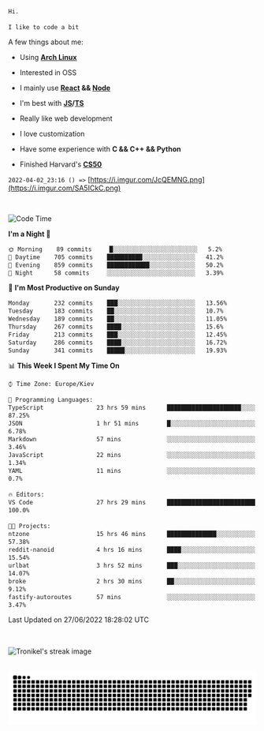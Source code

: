 ```
Hi.

I like to code a bit
```

A few things about me:

-   Using **[Arch Linux](https://archlinux.org/)**

-   Interested in OSS

-   I mainly use **[React](https://reactjs.org/) && [Node](https://nodejs.org/en/)**

-   I'm best with **[JS](https://www.javascript.com/)/[TS](https://www.typescriptlang.org/)**

-   Really like web development

-   I love customization

-   Have some experience with **C && C++ && Python**

-   Finished Harvard's **[CS50](https://cs50.harvard.edu)**

`2022-04-02_23:16 () =>` [https://i.imgur.com/JcQEMNG.png](https://i.imgur.com/SA5ICkC.png)

<br>

<!--START_SECTION:waka-->
![Code Time](http://img.shields.io/badge/Code%20Time-733%20hrs%2024%20mins-blue)

**I'm a Night 🦉** 

```text
🌞 Morning    89 commits     █░░░░░░░░░░░░░░░░░░░░░░░░   5.2% 
🌆 Daytime    705 commits    ██████████░░░░░░░░░░░░░░░   41.2% 
🌃 Evening    859 commits    ████████████░░░░░░░░░░░░░   50.2% 
🌙 Night      58 commits     ░░░░░░░░░░░░░░░░░░░░░░░░░   3.39%

```
📅 **I'm Most Productive on Sunday** 

```text
Monday       232 commits    ███░░░░░░░░░░░░░░░░░░░░░░   13.56% 
Tuesday      183 commits    ██░░░░░░░░░░░░░░░░░░░░░░░   10.7% 
Wednesday    189 commits    ██░░░░░░░░░░░░░░░░░░░░░░░   11.05% 
Thursday     267 commits    ████░░░░░░░░░░░░░░░░░░░░░   15.6% 
Friday       213 commits    ███░░░░░░░░░░░░░░░░░░░░░░   12.45% 
Saturday     286 commits    ████░░░░░░░░░░░░░░░░░░░░░   16.72% 
Sunday       341 commits    █████░░░░░░░░░░░░░░░░░░░░   19.93%

```


📊 **This Week I Spent My Time On** 

```text
⌚︎ Time Zone: Europe/Kiev

💬 Programming Languages: 
TypeScript               23 hrs 59 mins      █████████████████████░░░░   87.25% 
JSON                     1 hr 51 mins        █░░░░░░░░░░░░░░░░░░░░░░░░   6.78% 
Markdown                 57 mins             ░░░░░░░░░░░░░░░░░░░░░░░░░   3.46% 
JavaScript               22 mins             ░░░░░░░░░░░░░░░░░░░░░░░░░   1.34% 
YAML                     11 mins             ░░░░░░░░░░░░░░░░░░░░░░░░░   0.7%

🔥 Editors: 
VS Code                  27 hrs 29 mins      █████████████████████████   100.0%

🐱‍💻 Projects: 
ntzone                   15 hrs 46 mins      ██████████████░░░░░░░░░░░   57.38% 
reddit-nanoid            4 hrs 16 mins       ████░░░░░░░░░░░░░░░░░░░░░   15.54% 
urlbat                   3 hrs 52 mins       ███░░░░░░░░░░░░░░░░░░░░░░   14.07% 
broke                    2 hrs 30 mins       ██░░░░░░░░░░░░░░░░░░░░░░░   9.12% 
fastify-autoroutes       57 mins             ░░░░░░░░░░░░░░░░░░░░░░░░░   3.47%

```


 Last Updated on 27/06/2022 18:28:02 UTC
<!--END_SECTION:waka-->

<br>

<p><img align="center" src="https://github-readme-streak-stats.herokuapp.com/?user=Tronikelis&theme=dark" alt="Tronikel's streak image" /></p>

<br>

<img title="" src="https://raw.githubusercontent.com/Tronikelis/Tronikelis/output/github-contribution-grid-snake.svg" alt="very cool snake thingey" data-align="left">
